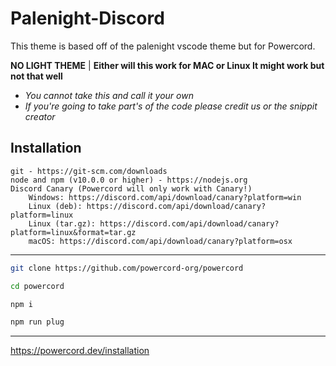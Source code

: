# Palenight-Discord
This theme is based off of the palenight vscode theme but for Powercord.

**NO LIGHT THEME** | **Either will this work for MAC or Linux It might work but not that well**

- *You cannot take this and call it your own*
- *If you're going to take part's of the code please credit us or the snippit creator*

## Installation
    git - https://git-scm.com/downloads
    node and npm (v10.0.0 or higher) - https://nodejs.org
    Discord Canary (Powercord will only work with Canary!)
        Windows: https://discord.com/api/download/canary?platform=win
        Linux (deb): https://discord.com/api/download/canary?platform=linux
        Linux (tar.gz): https://discord.com/api/download/canary?platform=linux&format=tar.gz
        macOS: https://discord.com/api/download/canary?platform=osx 
-----------------------------------------------------------------------------------------------------------------
```bash
git clone https://github.com/powercord-org/powercord
```
```bash
cd powercord
```
```bash
npm i
```
```bash
npm run plug
```
------------------------------------------------------------------------------------------------------------------
https://powercord.dev/installation
